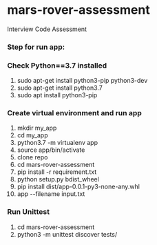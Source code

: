 # mars-rover-assessment
Interview Code Assessment

### Step for run app:

### Check Python==3.7 installed
1. sudo apt-get install python3-pip python3-dev
2. sudo apt-get install python3.7
3. sudo apt install python3-pip

### Create virtual environment and run app
1. mkdir my_app
2. cd my_app
3. python3.7 -m virtualenv app
4. source app/bin/activate
5. clone repo
6. cd mars-rover-assessment
7. pip install -r requirement.txt
8. python setup.py bdist_wheel
9. pip install dist/app-0.0.1-py3-none-any.whl
10. app --filename input.txt

### Run Unittest

1. cd mars-rover-assessment
2. python3 -m unittest discover tests/
